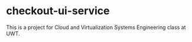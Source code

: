 # checkout-ui-service
This is a project for Cloud and Virtualization Systems Engineering class at UWT.
